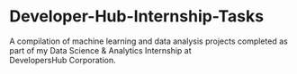 # Developer-Hub-Internship-Tasks
A compilation of machine learning and data analysis projects completed as part of my Data Science &amp; Analytics Internship at DevelopersHub Corporation.
